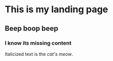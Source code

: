 # This is my landing page
## Beep boop beep
### I know its missing content
Italicized text is the *cat's meow*.
